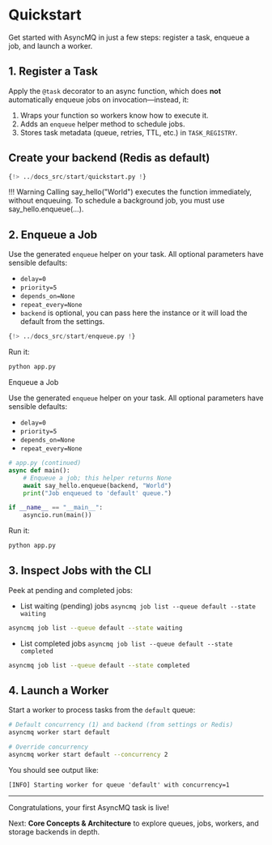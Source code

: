 # Quickstart

Get started with AsyncMQ in just a few steps: register a task, enqueue a job, and launch a worker.

## 1. Register a Task

Apply the `@task` decorator to an async function, which does **not** automatically enqueue jobs on invocation—instead, it:

1. Wraps your function so workers know how to execute it.
2. Adds an `enqueue` helper method to schedule jobs.
3. Stores task metadata (queue, retries, TTL, etc.) in `TASK_REGISTRY`.

##  Create your backend (Redis as default)

```python
{!> ../docs_src/start/quickstart.py !}
```

!!! Warning
    Calling say_hello("World") executes the function immediately, without enqueuing.
    To schedule a background job, you must use say_hello.enqueue(...).

## 2. Enqueue a Job

Use the generated `enqueue` helper on your task. All optional parameters have sensible defaults:

* `delay=0`
* `priority=5`
* `depends_on=None`
* `repeat_every=None`
* `backend` is optional, you can pass here the instance or it will load the default from the settings.

```python
{!> ../docs_src/start/enqueue.py !}
```

Run it:

```bash
python app.py
```

Enqueue a Job

Use the generated `enqueue` helper on your task. All optional parameters have sensible defaults:

* `delay=0`
* `priority=5`
* `depends_on=None`
* `repeat_every=None`

```python
# app.py (continued)
async def main():
    # Enqueue a job; this helper returns None
    await say_hello.enqueue(backend, "World")
    print("Job enqueued to 'default' queue.")

if __name__ == "__main__":
    asyncio.run(main())
```

Run it:

```bash
python app.py
```

## 3. Inspect Jobs with the CLI

Peek at pending and completed jobs:

* List waiting (pending) jobs `asyncmq job list --queue default --state waiting`

```bash
asyncmq job list --queue default --state waiting
```

* List completed jobs `asyncmq job list --queue default --state completed`

```bash
asyncmq job list --queue default --state completed
```

## 4. Launch a Worker

Start a worker to process tasks from the `default` queue:

```bash
# Default concurrency (1) and backend (from settings or Redis)
asyncmq worker start default

# Override concurrency
asyncmq worker start default --concurrency 2
```

You should see output like:

```text
[INFO] Starting worker for queue 'default' with concurrency=1
```

---

Congratulations, your first AsyncMQ task is live!

Next: **Core Concepts & Architecture** to explore queues, jobs, workers, and storage backends in depth.
